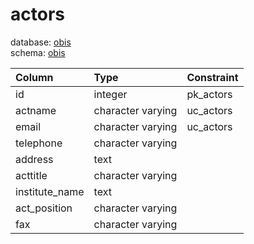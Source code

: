 # actors
database: [obis](../)  
schema: [obis](obis)  

|Column|Type|Constraint|
|:---|:---|:---|
|id|integer|pk_actors |
|actname|character varying|uc_actors |
|email|character varying|uc_actors |
|telephone|character varying||
|address|text||
|acttitle|character varying||
|institute_name|text||
|act_position|character varying||
|fax|character varying||
